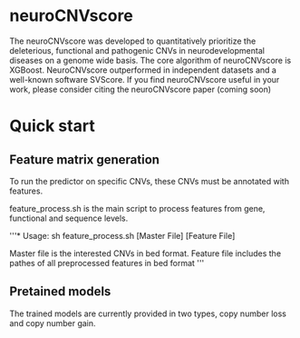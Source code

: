 # neuroCNVscore
The neuroCNVscore was developed to quantitatively prioritize the deleterious, functional and pathogenic CNVs in neurodevelopmental diseases on a genome wide basis. The core algorithm of neuroCNVscore is XGBoost. NeuroCNVscore outperformed in independent datasets and a well-known software SVScore. If you find neuroCNVscore useful in your work, please consider citing the neuroCNVscore paper (coming soon)

# Quick start
## Feature matrix generation

To run the predictor on specific CNVs, these CNVs must be annotated with features.

feature_process.sh is the main script to process features from gene, functional and sequence levels. 

'''* Usage: sh feature_process.sh [Master File] [Feature File]

Master file is the interested CNVs in bed format.
Feature file includes the pathes of all preprocessed features in bed format 
'''

## Pretained models
The trained models are currently provided in two types, copy number loss and copy number gain. 




